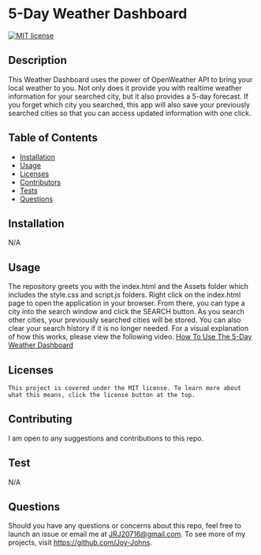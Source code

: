 # 5-Day Weather Dashboard

  [![MIT license](https://img.shields.io/badge/License-MIT-blue.svg)](https://mit-license.org/)

  ## Description
  This Weather Dashboard uses the power of OpenWeather API to bring your local weather to you. Not only does it provide you with realtime weather information for your searched city, but it also provides a 5-day forecast. If you forget which city you searched, this app will also save your previously searched cities so that you can access updated information with one click.


  ## Table of Contents
  * [Installation](#installation)
  * [Usage](#usage)
  * [Licenses](#licenses)
  * [Contributors](#contributors)
  * [Tests](#tests)
  * [Questions](#questions)
  
  ## Installation
  N/A

  ## Usage
  The repository greets you with the index.html and the Assets folder which includes the style.css and script.js folders. Right click on the index.html page to open the application in your browser. From there, you can type a city into the search window and click the SEARCH button. As you search other cities, your previously searched cities will be stored. You can also clear your search history if it is no longer needed. For a visual explanation of how this works, please view the following video. [How To Use The 5-Day Weather Dashboard](https://drive.google.com/file/d/1bojcSIw-wti4p_jICG3JtuZK_2agTq1K/view)

  ## Licenses
    This project is covered under the MIT license. To learn more about what this means, click the license button at the top.

  ## Contributing
  I am open to any suggestions and contributions to this repo.

  ## Test
  N/A


  ## Questions
  Should you have any questions or concerns about this repo, feel free to launch an issue or email me at 
  JRJ20716@gmail.com. To see more of my projects, visit https://github.com/Joy-Johns.
